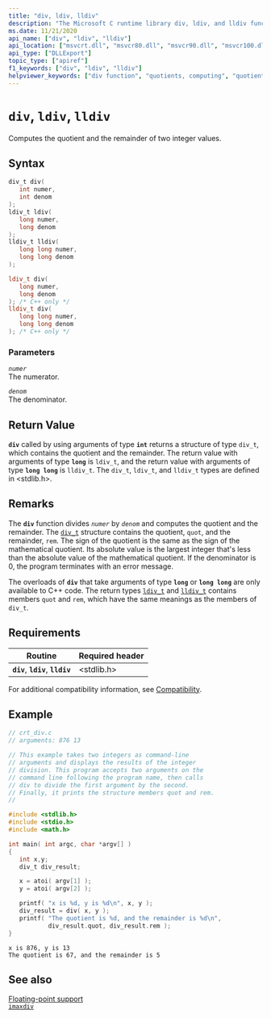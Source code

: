 ```yaml
---
title: "div, ldiv, lldiv"
description: "The Microsoft C runtime library div, ldiv, and lldiv functions compute the quotient and the remainder of two integer values."
ms.date: 11/21/2020
api_name: ["div", "ldiv", "lldiv"]
api_location: ["msvcrt.dll", "msvcr80.dll", "msvcr90.dll", "msvcr100.dll", "msvcr100_clr0400.dll", "msvcr110.dll", "msvcr110_clr0400.dll", "msvcr120.dll", "msvcr120_clr0400.dll", "ucrtbase.dll", "api-ms-win-crt-utility-l1-1-0.dll"]
api_type: ["DLLExport"]
topic_type: ["apiref"]
f1_keywords: ["div", "ldiv", "lldiv"]
helpviewer_keywords: ["div function", "quotients, computing", "quotients", "dividing integers", "remainder computing"]
---
```

# `div`, `ldiv`, `lldiv`

Computes the quotient and the remainder of two integer values.

## Syntax

```C
div_t div(
   int numer,
   int denom
);
ldiv_t ldiv(
   long numer,
   long denom
);
lldiv_t lldiv(
   long long numer,
   long long denom
);
```

```cpp
ldiv_t div(
   long numer,
   long denom
); /* C++ only */
lldiv_t div(
   long long numer,
   long long denom
); /* C++ only */
```

### Parameters

*`numer`*\
The numerator.

*`denom`*\
The denominator.

## Return Value

**`div`** called by using arguments of type **`int`** returns a structure of type `div_t`, which contains the quotient and the remainder. The return value with arguments of type **`long`** is `ldiv_t`, and the return value with arguments of type **`long long`** is `lldiv_t`. The `div_t`, `ldiv_t`, and `lldiv_t` types are defined in \<stdlib.h>.

## Remarks

The **`div`** function divides *`numer`* by *`denom`* and computes the quotient and the remainder. The [`div_t`](../../c-runtime-library/standard-types.md) structure contains the quotient, `quot`, and the remainder, `rem`. The sign of the quotient is the same as the sign of the mathematical quotient. Its absolute value is the largest integer that's less than the absolute value of the mathematical quotient. If the denominator is 0, the program terminates with an error message.

The overloads of **`div`** that take arguments of type **`long`** or **`long long`** are only available to C++ code. The return types [`ldiv_t`](../../c-runtime-library/standard-types.md) and [`lldiv_t`](../../c-runtime-library/standard-types.md) contains members `quot` and `rem`, which have the same meanings as the members of `div_t`.

## Requirements

| Routine | Required header |
|--|--|
| **`div`**, **`ldiv`**, **`lldiv`** | \<stdlib.h> |

For additional compatibility information, see [Compatibility](../../c-runtime-library/compatibility.md).

## Example

```C
// crt_div.c
// arguments: 876 13

// This example takes two integers as command-line
// arguments and displays the results of the integer
// division. This program accepts two arguments on the
// command line following the program name, then calls
// div to divide the first argument by the second.
// Finally, it prints the structure members quot and rem.
//

#include <stdlib.h>
#include <stdio.h>
#include <math.h>

int main( int argc, char *argv[] )
{
   int x,y;
   div_t div_result;

   x = atoi( argv[1] );
   y = atoi( argv[2] );

   printf( "x is %d, y is %d\n", x, y );
   div_result = div( x, y );
   printf( "The quotient is %d, and the remainder is %d\n",
           div_result.quot, div_result.rem );
}
```

```Output
x is 876, y is 13
The quotient is 67, and the remainder is 5
```

## See also

[Floating-point support](../../c-runtime-library/floating-point-support.md)\
[`imaxdiv`](imaxdiv.md)
